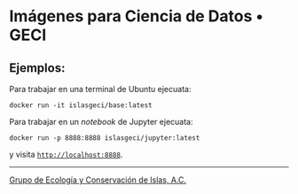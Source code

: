 # Imágenes para Ciencia de Datos • GECI

## Ejemplos:

Para trabajar en una terminal de Ubuntu ejecuata:

```shell
docker run -it islasgeci/base:latest
```

Para trabajar en un _notebook_ de Jupyter ejecuata:

```shell
docker run -p 8888:8888 islasgeci/jupyter:latest
```

y visita [`http://localhost:8888`](http://localhost:8888).

---

[Grupo de Ecología y Conservación de Islas, A.C.](https://www.islas.org.mx/)

